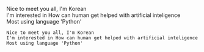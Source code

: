 <!-- ### Hi there 👋 -->

<!--
**jooney-ai/jooney-ai** is a ✨ _special_ ✨ repository because its `README.md` (this file) appears on your GitHub profile.

Here are some ideas to get you started:

- 🔭 I’m currently working on ...
- 🌱 I’m currently learning ... Deep Learning
- 👯 I’m looking to collaborate on ...
- 🤔 I’m looking for help with ...
- 💬 Ask me about ...
- 📫 How to reach me: ...
- 😄 Pronouns: ...
- ⚡ Fun fact: ...
-->

Nice to meet you all, I'm Korean  
I'm interested in How can human get helped with artificial inteligence  
Most using language 'Python'

```
Nice to meet you all, I'm Korean 
I'm interested in How can human get helped with artificial inteligence
Most using language 'Python'
```
